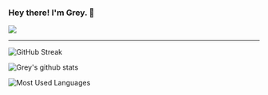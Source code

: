### Hey there! I'm Grey. 👋

![](https://komarev.com/ghpvc/?username=greyhere)

---

![GitHub Streak](https://github-readme-streak-stats.herokuapp.com?user=greyhere)

![Grey's github stats](https://github-readme-stats.vercel.app/api?username=greyhere&show_icons=true&count_private=true)

![Most Used Languages](https://github-readme-stats.vercel.app/api/top-langs/?username=greyhere&layout=compact&langs_count=10)
